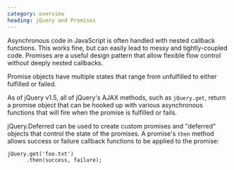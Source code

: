 ```yaml
---
category: overview
heading: jQuery and Promises
---
```



Asynchronous code in JavaScript is often handled with nested callback functions.
This works fine, but can easily lead to messy and tightly-coupled code. 
Promises are a useful design pattern that allow flexible flow control without 
deeply nested callbacks.

Promise objects have multiple states that range from unfulfilled to either
fulfilled or failed.

As of jQuery v1.5, all of jQuery's AJAX methods, such as `jQuery.get`, return a
promise object that can be hooked up with various asynchronous functions that will
fire when the promise is fulfilled or fails.

jQuery.Deferred can be used to create custom promises and "deferred" objects 
that control the state of the promises. A promise's `then` method allows success 
or failure callback functions to be applied to the promise:

    jQuery.get('foo.txt')
          .then(success, failure);